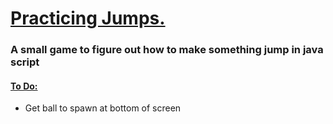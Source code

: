 <h1><ins>Practicing Jumps.</ins></h1>
<h3>A small game to figure out how to make something jump in java script </h3>
<h4> <ins> To Do: </ins></h4>
<ul>
  <li> Get ball to spawn at bottom of screen</li>
</ul>
